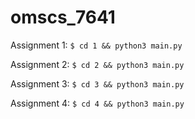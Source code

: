 # omscs_7641

Assignment 1: `$ cd 1 && python3 main.py`

Assignment 2: `$ cd 2 && python3 main.py`

Assignment 3: `$ cd 3 && python3 main.py`

Assignment 4: `$ cd 4 && python3 main.py`
